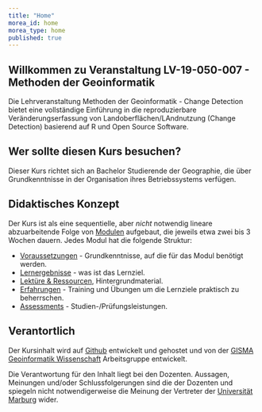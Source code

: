 ```yaml
---
title: "Home"
morea_id: home
morea_type: home
published: true
---
```


## Willkommen zu Veranstaltung LV-19-050-007 - Methoden der Geoinformatik


Die Lehrveranstaltung Methoden der Geoinformatik - Change Detection bietet eine vollständige Einführung in die reproduzierbare Veränderungserfassung von Landoberflächen/LAndnutzung (Change Detection) basierend auf R und Open Source Software. 

## Wer sollte diesen Kurs besuchen?

  Dieser Kurs richtet sich an Bachelor Studierende der Geographie, die über Grundkenntnisse in der Organisation ihres Betriebssystems verfügen.

## Didaktisches Konzept

Der Kurs ist als eine sequentielle, aber *nicht* notwendig lineare abzuarbeitende Folge von [Modulen](/LV-19-050-007/modules) aufgebaut, die jeweils etwa zwei bis 3 Wochen dauern. Jedes Modul hat die folgende Struktur:

  * [Voraussetzungen](/LV-19-050-007/Voraussetzungen) - Grundkenntnisse, auf die für das Modul benötigt werden.
  * [Lernergebnisse](/LV-19-050-007//outcomes) - was ist das Lernziel.
  * [Lektüre & Ressourcen](/LV-19-050-007/readings), Hintergrundmaterial.
  * [Erfahrungen](/LV-19-050-007/experiences) - Training und Übungen um die Lernziele praktisch zu beherrschen.
  * [Assessments](/LV-19-050-007/assessments) - Studien-/Prüfungsleistungen.

## Verantortlich

Der Kursinhalt wird auf [Github](https://gisma-courses.github.io/geoinfo-basis-qgis/) entwickelt und gehostet und von der [GISMA Geoinformatik Wissenschaft](https://www.uni-marburg.de/de/fb19/fachbereich/staff/reudenbach) Arbeitsgruppe entwickelt.

Die Verantwortung für den Inhalt liegt bei den Dozenten. Aussagen, Meinungen und/oder Schlussfolgerungen sind die der Dozenten und spiegeln nicht notwendigerweise die Meinung der Vertreter der [Universität Marburg](https://www.uni-marburg.de/en) wider. 